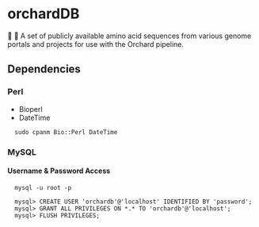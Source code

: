 # orchardDB
:apple: :deciduous_tree: A set of publicly available amino acid sequences from various genome portals and projects for use with the Orchard pipeline.


## Dependencies
### Perl
 * Bioperl
 * DateTime
 
```
  sudo cpanm Bio::Perl DateTime
```
### MySQL
#### Username & Password Access

```
  mysql -u root -p
  
  mysql> CREATE USER 'orchardb'@'localhost' IDENTIFIED BY 'password';
  mysql> GRANT ALL PRIVILEGES ON *.* TO 'orchardb'@'localhost';
  mysql> FLUSH PRIVILEGES;
```
